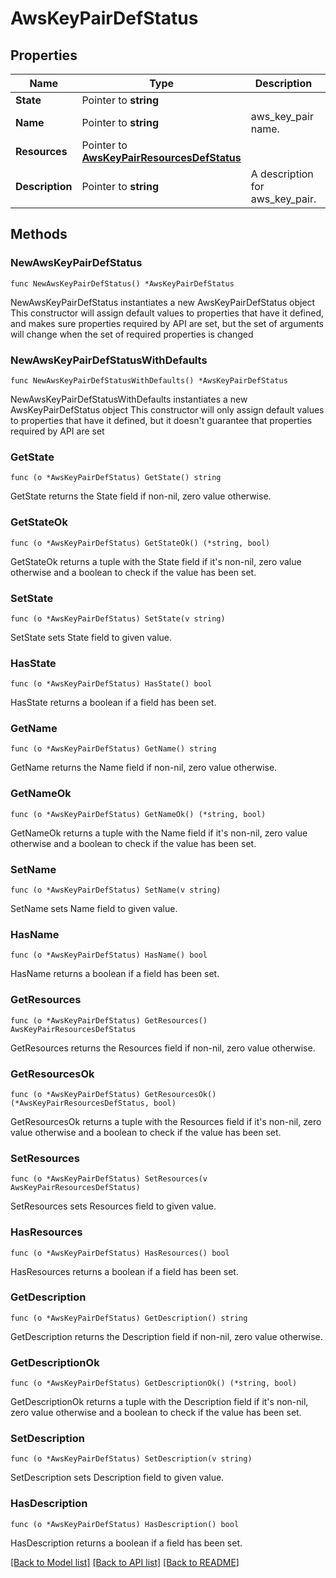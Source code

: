 # AwsKeyPairDefStatus

## Properties

Name | Type | Description | Notes
------------ | ------------- | ------------- | -------------
**State** | Pointer to **string** |  | [optional] 
**Name** | Pointer to **string** | aws_key_pair name. | [optional] 
**Resources** | Pointer to [**AwsKeyPairResourcesDefStatus**](AwsKeyPairResourcesDefStatus.md) |  | [optional] 
**Description** | Pointer to **string** | A description for aws_key_pair. | [optional] 

## Methods

### NewAwsKeyPairDefStatus

`func NewAwsKeyPairDefStatus() *AwsKeyPairDefStatus`

NewAwsKeyPairDefStatus instantiates a new AwsKeyPairDefStatus object
This constructor will assign default values to properties that have it defined,
and makes sure properties required by API are set, but the set of arguments
will change when the set of required properties is changed

### NewAwsKeyPairDefStatusWithDefaults

`func NewAwsKeyPairDefStatusWithDefaults() *AwsKeyPairDefStatus`

NewAwsKeyPairDefStatusWithDefaults instantiates a new AwsKeyPairDefStatus object
This constructor will only assign default values to properties that have it defined,
but it doesn't guarantee that properties required by API are set

### GetState

`func (o *AwsKeyPairDefStatus) GetState() string`

GetState returns the State field if non-nil, zero value otherwise.

### GetStateOk

`func (o *AwsKeyPairDefStatus) GetStateOk() (*string, bool)`

GetStateOk returns a tuple with the State field if it's non-nil, zero value otherwise
and a boolean to check if the value has been set.

### SetState

`func (o *AwsKeyPairDefStatus) SetState(v string)`

SetState sets State field to given value.

### HasState

`func (o *AwsKeyPairDefStatus) HasState() bool`

HasState returns a boolean if a field has been set.

### GetName

`func (o *AwsKeyPairDefStatus) GetName() string`

GetName returns the Name field if non-nil, zero value otherwise.

### GetNameOk

`func (o *AwsKeyPairDefStatus) GetNameOk() (*string, bool)`

GetNameOk returns a tuple with the Name field if it's non-nil, zero value otherwise
and a boolean to check if the value has been set.

### SetName

`func (o *AwsKeyPairDefStatus) SetName(v string)`

SetName sets Name field to given value.

### HasName

`func (o *AwsKeyPairDefStatus) HasName() bool`

HasName returns a boolean if a field has been set.

### GetResources

`func (o *AwsKeyPairDefStatus) GetResources() AwsKeyPairResourcesDefStatus`

GetResources returns the Resources field if non-nil, zero value otherwise.

### GetResourcesOk

`func (o *AwsKeyPairDefStatus) GetResourcesOk() (*AwsKeyPairResourcesDefStatus, bool)`

GetResourcesOk returns a tuple with the Resources field if it's non-nil, zero value otherwise
and a boolean to check if the value has been set.

### SetResources

`func (o *AwsKeyPairDefStatus) SetResources(v AwsKeyPairResourcesDefStatus)`

SetResources sets Resources field to given value.

### HasResources

`func (o *AwsKeyPairDefStatus) HasResources() bool`

HasResources returns a boolean if a field has been set.

### GetDescription

`func (o *AwsKeyPairDefStatus) GetDescription() string`

GetDescription returns the Description field if non-nil, zero value otherwise.

### GetDescriptionOk

`func (o *AwsKeyPairDefStatus) GetDescriptionOk() (*string, bool)`

GetDescriptionOk returns a tuple with the Description field if it's non-nil, zero value otherwise
and a boolean to check if the value has been set.

### SetDescription

`func (o *AwsKeyPairDefStatus) SetDescription(v string)`

SetDescription sets Description field to given value.

### HasDescription

`func (o *AwsKeyPairDefStatus) HasDescription() bool`

HasDescription returns a boolean if a field has been set.


[[Back to Model list]](../README.md#documentation-for-models) [[Back to API list]](../README.md#documentation-for-api-endpoints) [[Back to README]](../README.md)


